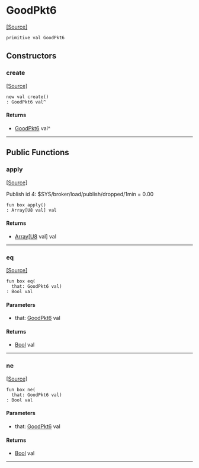 # GoodPkt6
<span class="source-link">[[Source]](src/mqtt-utilities/testPackets.md#L-0-43)</span>
```pony
primitive val GoodPkt6
```

## Constructors

### create
<span class="source-link">[[Source]](src/mqtt-utilities/testPackets.md#L-0-43)</span>


```pony
new val create()
: GoodPkt6 val^
```

#### Returns

* [GoodPkt6](mqtt-utilities-GoodPkt6.md) val^

---

## Public Functions

### apply
<span class="source-link">[[Source]](src/mqtt-utilities/testPackets.md#L-0-43)</span>


Publish id 4: $SYS/broker/load/publish/dropped/1min = 0.00


```pony
fun box apply()
: Array[U8 val] val
```

#### Returns

* [Array](builtin-Array.md)\[[U8](builtin-U8.md) val\] val

---

### eq
<span class="source-link">[[Source]](src/mqtt-utilities/testPackets.md#L-0-43)</span>


```pony
fun box eq(
  that: GoodPkt6 val)
: Bool val
```
#### Parameters

*   that: [GoodPkt6](mqtt-utilities-GoodPkt6.md) val

#### Returns

* [Bool](builtin-Bool.md) val

---

### ne
<span class="source-link">[[Source]](src/mqtt-utilities/testPackets.md#L-0-43)</span>


```pony
fun box ne(
  that: GoodPkt6 val)
: Bool val
```
#### Parameters

*   that: [GoodPkt6](mqtt-utilities-GoodPkt6.md) val

#### Returns

* [Bool](builtin-Bool.md) val

---

